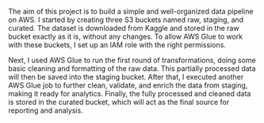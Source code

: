The aim of this project is to build a simple and well-organized data pipeline on AWS. I started by creating three S3 buckets named raw, staging, and curated. The dataset is downloaded from Kaggle and stored in the raw bucket exactly as it is, without any changes. To allow AWS Glue to work with these buckets, I set up an IAM role with the right permissions.

Next, I used AWS Glue to run the first round of transformations, doing some basic cleaning and formatting of the raw data. This partially processed data will then be saved into the staging bucket. After that, I executed another AWS Glue job to further clean, validate, and enrich the data from staging, making it ready for analytics. Finally, the fully processed and cleaned data is stored in the curated bucket, which will act as the final source for reporting and analysis.
